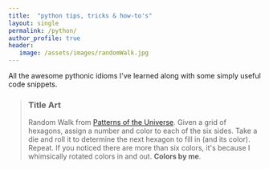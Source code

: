 ```yaml
---
title:  "python tips, tricks & how-to's"
layout: single
permalink: /python/
author_profile: true
header:
   image: /assets/images/randomWalk.jpg
---
```


All the awesome pythonic idioms I've learned along with some simply useful code snippets.

> ### Title Art
>
> Random Walk from [Patterns of the Universe](https://www.amazon.com/Patterns-Universe-Coloring-Adventure-Beauty/dp/1615193235). Given a grid of hexagons, assign a number and color to each of the six sides. Take a die and roll it to determine the next hexagon to fill in (and its color). Repeat. If you noticed there are more than six colors, it's because I whimsically rotated colors in and out. **Colors by me**.
